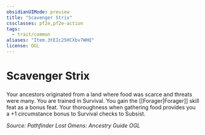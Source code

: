 ```yaml
---
obsidianUIMode: preview
title: "Scavenger Strix"
cssclasses: pf2e,pf2e-action
tags:
  - trait/common
aliases: "Item.3tEIc25HCXbv7WHQ"
license: OGL
---
```

# Scavenger Strix

### 






Your ancestors originated from a land where food was scarce and threats were many. You are trained in Survival. You gain the [[Forager|Forager]] skill feat as a bonus feat. Your thoroughness when gathering food provides you a +1 circumstance bonus to Survival checks to Subsist.

*Source: Pathfinder Lost Omens: Ancestry Guide*
*OGL*